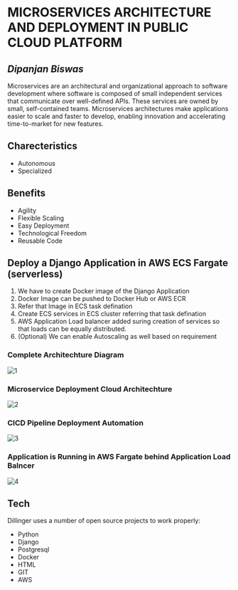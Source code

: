 # MICROSERVICES ARCHITECTURE AND DEPLOYMENT IN PUBLIC CLOUD PLATFORM
## _Dipanjan Biswas_



Microservices are an architectural and organizational approach to software development where software is composed of small independent services that communicate over well-defined APIs. These services are owned by small, self-contained teams.
Microservices architectures make applications easier to scale and faster to develop, enabling innovation and accelerating time-to-market for new features.

## Charecteristics

- Autonomous
- Specialized

## Benefits

- Agility
- Flexible Scaling
- Easy Deployment
- Technological Freedom
- Reusable Code

## Deploy a Django Application in AWS ECS Fargate (serverless)
1. We have to create Docker image of the Django Application
2. Docker Image can be pushed to Docker Hub or AWS ECR
3. Refer that Image in ECS task defination
4. Create ECS services in ECS cluster referring that task defination
5. AWS Application Load balancer added suring creation of services so that loads can be equally distributed.
6. (Optional) We can enable Autoscaling as well based on requirement
### Complete Architechture Diagram
![1](https://user-images.githubusercontent.com/89570404/222336167-e8553b0e-bd2d-4a21-8708-0be8287a7d4a.png)

### Microservice Deployment Cloud Architechture
![2](https://user-images.githubusercontent.com/89570404/222336213-e373cf56-5efd-4ea8-8125-3a2eb972bdfb.png)


### CICD Pipeline Deployment Automation
![3](https://user-images.githubusercontent.com/89570404/222336230-6425ef90-08d8-4c6d-a5da-8517fdd69347.png)

### Application is Running in AWS Fargate behind Application Load Balncer
![4](https://user-images.githubusercontent.com/89570404/222337122-ee8067e6-5390-446b-b1d3-621c2dd8be2f.png)


## Tech

Dillinger uses a number of open source projects to work properly:

- Python
- Django
- Postgresql
- Docker
- HTML
- GIT
- AWS

